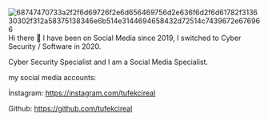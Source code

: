 ![68747470733a2f2f6d69726f2e6d656469756d2e636f6d2f6d61782f313630302f312a58375138346e6b514e3144694658432d72514c7439672e676966](https://user-images.githubusercontent.com/88103160/136846267-906aa417-ff07-4f38-9140-10c4b2f07ca0.gif)
Hi there 👋
I have been on Social Media since 2019, I switched to Cyber Security / Software in 2020.

Cyber Security Specialist and I am a Social Media Specialist.

my social media accounts:

İnstagram: https://instagram.com/tufekcireal

Github: https://github.com/tufekcireal
